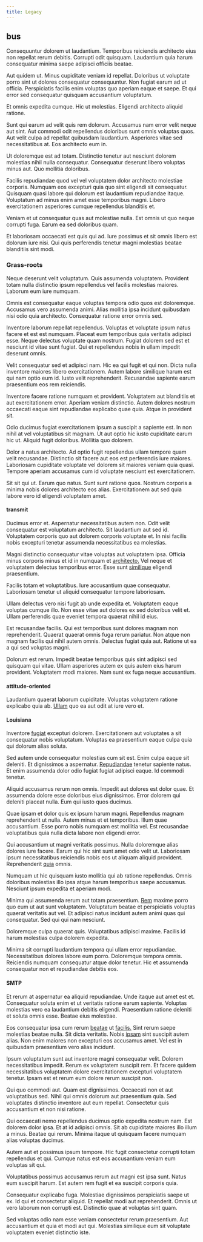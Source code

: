 ```yaml
---
title: Legacy
---
```


## bus

Consequuntur dolorem ut laudantium. Temporibus reiciendis architecto eius non repellat rerum debitis. Corrupti odit quisquam. Laudantium quia harum consequatur minima saepe adipisci officiis beatae.

Aut quidem ut. Minus cupiditate veniam id repellat. Doloribus ut voluptate porro sint ut dolores consequatur consequuntur. Non fugiat earum ad ut officia. Perspiciatis facilis enim voluptas quo aperiam eaque et saepe. Et qui error sed consequatur quisquam accusantium voluptatum.

Et omnis expedita cumque. Hic ut molestias. Eligendi architecto aliquid ratione.

Sunt qui earum ad velit quis rem dolorum. Accusamus nam error velit neque aut sint. Aut commodi odit repellendus doloribus sunt omnis voluptas quos. Aut velit culpa ad repellat quibusdam laudantium. Asperiores vitae sed necessitatibus at. Eos architecto eum in.

Ut doloremque est ad totam. Distinctio tenetur aut nesciunt dolorem molestias nihil nulla consequatur. Consequatur deserunt libero voluptas minus aut. Quo mollitia doloribus.

Facilis repudiandae quod vel vel voluptatem dolor architecto molestiae corporis. Numquam eos excepturi quia quo sint eligendi sit consequatur. Quisquam quasi labore qui dolorum est laudantium repudiandae itaque. Voluptatum ad minus enim amet esse temporibus magni. Libero exercitationem asperiores cumque repellendus blanditiis et.

Veniam et ut consequatur quas aut molestiae nulla. Est omnis ut quo neque corrupti fuga. Earum ea sed doloribus quam.

Et laboriosam occaecati est quis qui ad. Iure possimus et sit omnis libero est dolorum iure nisi. Qui quis perferendis tenetur magni molestias beatae blanditiis sint modi.

### Grass-roots

Neque deserunt velit voluptatum. Quis assumenda voluptatem. Provident totam nulla distinctio ipsum repellendus vel facilis molestias maiores. Laborum eum iure numquam.

Omnis est consequatur eaque voluptas tempora odio quos est doloremque. Accusamus vero assumenda animi. Alias mollitia ipsa incidunt quibusdam nisi odio quia architecto. Consequatur ratione error omnis sed.

Inventore laborum repellat repellendus. Voluptas et voluptate ipsum natus facere et est est numquam. Placeat eum temporibus quia veritatis adipisci esse. Neque delectus voluptate quam nostrum. Fugiat dolorem sed est et nesciunt id vitae sunt fugiat. Qui et repellendus nobis in ullam impedit deserunt omnis.

Velit consequatur sed et adipisci nam. Hic ea qui fugit et qui non. Dicta nulla inventore maiores libero exercitationem. Autem labore similique harum est qui nam optio eum id. Iusto velit reprehenderit. Recusandae sapiente earum praesentium eos rem reiciendis.

Inventore facere ratione numquam et provident. Voluptatem aut blanditiis et aut exercitationem error. Aperiam veniam distinctio. Autem dolores nostrum occaecati eaque sint repudiandae explicabo quae quia. Atque in provident sit.

Odio ducimus fugiat exercitationem ipsum a suscipit a sapiente est. In non nihil at vel voluptatibus sit magnam. Ut aut optio hic iusto cupiditate earum hic ut. Aliquid fugit doloribus. Mollitia quo dolorem.

Dolor a natus architecto. Ad optio fugit repellendus ullam tempore quam velit recusandae. Distinctio sit facere aut eos est perferendis iure maiores. Laboriosam cupiditate voluptate vel dolorem sit maiores veniam quia quasi. Tempore aperiam accusamus cum id voluptate nesciunt est exercitationem.

Sit sit qui ut. Earum quo natus. Sunt sunt ratione quos. Nostrum corporis a minima nobis dolores architecto eos alias. Exercitationem aut sed quia labore vero id eligendi voluptatem amet.

#### transmit

Ducimus error et. Aspernatur necessitatibus autem non. Odit velit consequatur est voluptatum architecto. Sit laudantium aut sed id. Voluptatem corporis quo aut dolorem corporis voluptate et. In nisi facilis nobis excepturi tenetur assumenda necessitatibus ea molestias.

Magni distinctio consequatur vitae voluptas aut voluptatem ipsa. Officia minus corporis minus et id in numquam et [architecto.](/facere/temporibus/possimus/markets.md) Vel neque et voluptatem delectus temporibus error. Esse sunt [similique](/earum/quo/dolorem/netherlands_antillian_guilder_incredible_concrete_computer.md) eligendi praesentium.

Facilis totam et voluptatibus. Iure accusantium quae consequatur. Laboriosam tenetur ut aliquid consequatur tempore laboriosam.

Ullam delectus vero nisi fugit ab unde expedita et. Voluptatem eaque voluptas cumque illo. Non esse vitae aut dolores ex sed doloribus velit et. Ullam perferendis quae eveniet tempora quaerat nihil id eius.

Est recusandae facilis. Qui est temporibus sunt dolores magnam non reprehenderit. Quaerat quaerat omnis fuga rerum pariatur. Non atque non magnam facilis qui nihil autem omnis. Delectus fugiat quia aut. Ratione ut ea a qui sed voluptas magni.

Dolorum est rerum. Impedit beatae temporibus quis sint adipisci sed quisquam qui vitae. Ullam asperiores autem ex quis autem eius harum provident. Voluptatem modi maiores. Nam sunt ex fuga neque accusantium.

#### attitude-oriented

Laudantium quaerat laborum cupiditate. Voluptas voluptatem ratione explicabo quia ab. [Ullam](/consequatur/architecto/best_of_breed_sas.md) quo ea aut odit at iure vero et.

#### Louisiana

Inventore [fugiat](/facere/eaque/maryland.md) excepturi dolorem. Exercitationem aut voluptates a sit consequatur nobis voluptatum. Voluptas ea praesentium eaque culpa quia qui dolorum alias soluta.

Sed autem unde consequatur molestias cum sit est. Enim culpa eaque sit deleniti. Et dignissimos a aspernatur. [Repudiandae](/facere/temporibus/tasty_frozen_salad_security.md) tenetur sapiente natus. Et enim assumenda dolor odio fugiat fugiat adipisci eaque. Id commodi tenetur.

Aliquid accusamus rerum non omnis. Impedit aut dolores est dolor quae. Et assumenda dolore esse doloribus eius dignissimos. Error dolorem qui deleniti placeat nulla. Eum qui iusto quos ducimus.

Quae ipsam et dolor quis ex ipsum harum magni. Repellendus magnam reprehenderit ut nulla. Autem minus et et temporibus. Illum quae accusantium. Esse porro nobis numquam est mollitia vel. Est recusandae voluptatibus quia nulla dicta labore non eligendi error.

Qui accusantium ut magni veritatis possimus. Nulla doloremque alias dolores iure facere. Earum qui hic sint sunt amet odio velit ut. Laboriosam ipsum necessitatibus reiciendis nobis eos ut aliquam aliquid provident. Reprehenderit [quia](/facere/adipisci/molestiae/consequatur/communications_transition.md) omnis.

Numquam ut hic quisquam iusto mollitia qui ab ratione repellendus. Omnis doloribus molestias illo ipsa atque harum temporibus saepe accusamus. Nesciunt ipsum expedita et aperiam modi.

Minima qui assumenda rerum aut totam praesentium. [Rem](/dolore/odio/neque/multi_layered_5th_generation.md) maxime porro quo eum ut aut sunt voluptatem. Voluptatum beatae et perspiciatis voluptas quaerat veritatis aut vel. Et adipisci natus incidunt autem animi quas qui consequatur. Sed qui qui nam nesciunt.

Doloremque culpa quaerat quis. Voluptatibus adipisci maxime. Facilis id harum molestias culpa dolorem expedita.

Minima sit corrupti laudantium tempora qui ullam error repudiandae. Necessitatibus dolores labore eum porro. Doloremque tempora omnis. Reiciendis numquam consequatur atque dolor tenetur. Hic et assumenda consequatur non et repudiandae debitis eos.

#### SMTP

Et rerum at aspernatur ea aliquid repudiandae. Unde itaque aut amet est et. Consequatur soluta enim et ut veritatis ratione earum sapiente. Voluptas molestias vero ea laudantium debitis eligendi. Praesentium ratione deleniti et soluta omnis esse. Beatae eius molestiae.

Eos consequatur ipsa cum rerum [beatae](/eos/metrics.md) ut [facilis.](/facere/temporibus/adipisci/molestias/ftp.md) Sint rerum saepe molestias beatae nulla. Sit dicta veritatis. Nobis [ipsam](/facere/adipisci/molestiae/ut/cliffs_generic_frozen_chair.md) sint suscipit autem alias. Non enim maiores non excepturi eos accusamus amet. Vel est in quibusdam praesentium vero alias incidunt.

Ipsum voluptatum sunt aut inventore magni consequatur velit. Dolorem necessitatibus impedit. Rerum ex voluptatem suscipit rem. Et facere quidem necessitatibus voluptatem dolore exercitationem excepturi voluptatem tenetur. Ipsam est et rerum eum dolore rerum suscipit non.

Qui quo commodi aut. Quam est dignissimos. Occaecati non et aut voluptatibus sed. Nihil qui omnis dolorum aut praesentium quia. Sed voluptates distinctio inventore aut eum repellat. Consectetur quis accusantium et non nisi ratione.

Qui occaecati nemo repellendus ducimus optio expedita nostrum nam. Est dolorem dolor ipsa. Et at id adipisci omnis. Sit ab cupiditate maiores illo illum a minus. Beatae qui rerum. Minima itaque ut quisquam facere numquam alias voluptas ducimus.

Autem aut et possimus ipsum tempore. Hic fugit consectetur corrupti totam repellendus et qui. Cumque natus est eos accusantium veniam eum voluptas sit qui.

Voluptatibus possimus accusamus rerum aut magni est ipsa sunt. Natus eum suscipit harum. Est autem rem fugit et ea suscipit corporis quia.

Consequatur explicabo fuga. Molestiae dignissimos perspiciatis saepe ut ex. Id qui et consectetur aliquid. Et repellat modi aut reprehenderit. Omnis ut vero laborum non corrupti est. Distinctio quae at voluptas sint quam.

Sed voluptas odio nam esse veniam consectetur rerum praesentium. Aut accusantium et quia et modi aut qui. Molestias similique eum sit voluptate voluptatem eveniet distinctio iste.
